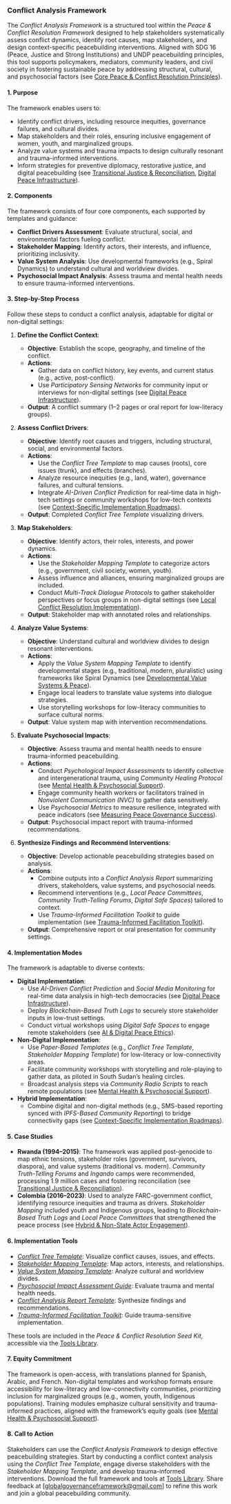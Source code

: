 ### Conflict Analysis Framework

The *Conflict Analysis Framework* is a structured tool within the *Peace & Conflict Resolution Framework* designed to help stakeholders systematically assess conflict dynamics, identify root causes, map stakeholders, and design context-specific peacebuilding interventions. Aligned with SDG 16 (Peace, Justice and Strong Institutions) and UNDP peacebuilding principles, this tool supports policymakers, mediators, community leaders, and civil society in fostering sustainable peace by addressing structural, cultural, and psychosocial factors (see [Core Peace & Conflict Resolution Principles](/frameworks/docs/implementation/peace#core-principles)).

#### 1. Purpose
The framework enables users to:
- Identify conflict drivers, including resource inequities, governance failures, and cultural divides.
- Map stakeholders and their roles, ensuring inclusive engagement of women, youth, and marginalized groups.
- Analyze value systems and trauma impacts to design culturally resonant and trauma-informed interventions.
- Inform strategies for preventive diplomacy, restorative justice, and digital peacebuilding (see [Transitional Justice & Reconciliation](/frameworks/docs/implementation/peace#transitional-justice), [Digital Peace Infrastructure](/frameworks/docs/implementation/peace#digital-infrastructure)).

#### 2. Components
The framework consists of four core components, each supported by templates and guidance:
- **Conflict Drivers Assessment**: Evaluate structural, social, and environmental factors fueling conflict.
- **Stakeholder Mapping**: Identify actors, their interests, and influence, prioritizing inclusivity.
- **Value System Analysis**: Use developmental frameworks (e.g., Spiral Dynamics) to understand cultural and worldview divides.
- **Psychosocial Impact Analysis**: Assess trauma and mental health needs to ensure trauma-informed interventions.

#### 3. Step-by-Step Process
Follow these steps to conduct a conflict analysis, adaptable for digital or non-digital settings:

1. **Define the Conflict Context**:
   - **Objective**: Establish the scope, geography, and timeline of the conflict.
   - **Actions**:
     - Gather data on conflict history, key events, and current status (e.g., active, post-conflict).
     - Use *Participatory Sensing Networks* for community input or interviews for non-digital settings (see [Digital Peace Infrastructure](/frameworks/docs/implementation/peace#digital-infrastructure)).
   - **Output**: A conflict summary (1–2 pages or oral report for low-literacy groups).

2. **Assess Conflict Drivers**:
   - **Objective**: Identify root causes and triggers, including structural, social, and environmental factors.
   - **Actions**:
     - Use the *Conflict Tree Template* to map causes (roots), core issues (trunk), and effects (branches).
     - Analyze resource inequities (e.g., land, water), governance failures, and cultural tensions.
     - Integrate *AI-Driven Conflict Prediction* for real-time data in high-tech settings or community workshops for low-tech contexts (see [Context-Specific Implementation Roadmaps](/frameworks/docs/implementation/peace#context-specific-roadmaps)).
   - **Output**: Completed *Conflict Tree Template* visualizing drivers.

3. **Map Stakeholders**:
   - **Objective**: Identify actors, their roles, interests, and power dynamics.
   - **Actions**:
     - Use the *Stakeholder Mapping Template* to categorize actors (e.g., government, civil society, women, youth).
     - Assess influence and alliances, ensuring marginalized groups are included.
     - Conduct *Multi-Track Dialogue Protocols* to gather stakeholder perspectives or focus groups in non-digital settings (see [Local Conflict Resolution Implementation](/frameworks/docs/implementation/peace#local-implementation)).
   - **Output**: Stakeholder map with annotated roles and relationships.

4. **Analyze Value Systems**:
   - **Objective**: Understand cultural and worldview divides to design resonant interventions.
   - **Actions**:
     - Apply the *Value System Mapping Template* to identify developmental stages (e.g., traditional, modern, pluralistic) using frameworks like Spiral Dynamics (see [Developmental Value Systems & Peace](/frameworks/docs/implementation/peace#developmental-value-systems)).
     - Engage local leaders to translate value systems into dialogue strategies.
     - Use storytelling workshops for low-literacy communities to surface cultural norms.
   - **Output**: Value system map with intervention recommendations.

5. **Evaluate Psychosocial Impacts**:
   - **Objective**: Assess trauma and mental health needs to ensure trauma-informed peacebuilding.
   - **Actions**:
     - Conduct *Psychological Impact Assessments* to identify collective and intergenerational trauma, using *Community Healing Protocol* (see [Mental Health & Psychosocial Support](/frameworks/docs/implementation/peace#mental-health)).
     - Engage community health workers or facilitators trained in *Nonviolent Communication (NVC)* to gather data sensitively.
     - Use *Psychosocial Metrics* to measure resilience, integrated with peace indicators (see [Measuring Peace Governance Success](/frameworks/docs/implementation/peace#measuring-success)).
   - **Output**: Psychosocial impact report with trauma-informed recommendations.

6. **Synthesize Findings and Recommend Interventions**:
   - **Objective**: Develop actionable peacebuilding strategies based on analysis.
   - **Actions**:
     - Combine outputs into a *Conflict Analysis Report* summarizing drivers, stakeholders, value systems, and psychosocial needs.
     - Recommend interventions (e.g., *Local Peace Committees*, *Community Truth-Telling Forums*, *Digital Safe Spaces*) tailored to context.
     - Use *Trauma-Informed Facilitation Toolkit* to guide implementation (see [Trauma-Informed Facilitation Toolkit](/frameworks/docs/implementation/peace#trauma-informed-toolkit)).
   - **Output**: Comprehensive report or oral presentation for community settings.

#### 4. Implementation Modes
The framework is adaptable to diverse contexts:
- **Digital Implementation**:
  - Use *AI-Driven Conflict Prediction* and *Social Media Monitoring* for real-time data analysis in high-tech democracies (see [Digital Peace Infrastructure](/frameworks/docs/implementation/peace#digital-infrastructure)).
  - Deploy *Blockchain-Based Truth Logs* to securely store stakeholder inputs in low-trust settings.
  - Conduct virtual workshops using *Digital Safe Spaces* to engage remote stakeholders (see [AI & Digital Peace Ethics](/frameworks/docs/implementation/peace#ai-ethics)).
- **Non-Digital Implementation**:
  - Use *Paper-Based Templates* (e.g., *Conflict Tree Template*, *Stakeholder Mapping Template*) for low-literacy or low-connectivity areas.
  - Facilitate community workshops with storytelling and role-playing to gather data, as piloted in South Sudan’s healing circles.
  - Broadcast analysis steps via *Community Radio Scripts* to reach remote populations (see [Mental Health & Psychosocial Support](/frameworks/docs/implementation/peace#mental-health)).
- **Hybrid Implementation**:
  - Combine digital and non-digital methods (e.g., SMS-based reporting synced with *IPFS-Based Community Reporting*) to bridge connectivity gaps (see [Context-Specific Implementation Roadmaps](/frameworks/docs/implementation/peace#context-specific-roadmaps)).

#### 5. Case Studies
- **Rwanda (1994–2015)**: The framework was applied post-genocide to map ethnic tensions, stakeholder roles (government, survivors, diaspora), and value systems (traditional vs. modern). *Community Truth-Telling Forums* and *Ingando* camps were recommended, processing 1.9 million cases and fostering reconciliation (see [Transitional Justice & Reconciliation](/frameworks/docs/implementation/peace#transitional-justice)).
- **Colombia (2016–2023)**: Used to analyze FARC-government conflict, identifying resource inequities and trauma as drivers. *Stakeholder Mapping* included youth and Indigenous groups, leading to *Blockchain-Based Truth Logs* and *Local Peace Committees* that strengthened the peace process (see [Hybrid & Non-State Actor Engagement](/frameworks/docs/implementation/peace#non-state-actors)).

#### 6. Implementation Tools
- *[Conflict Tree Template](/frameworks/tools/peace/conflict-tree-template-en.pdf)*: Visualize conflict causes, issues, and effects.
- *[Stakeholder Mapping Template](/frameworks/tools/peace/stakeholder-mapping-template-en.pdf)*: Map actors, interests, and relationships.
- *[Value System Mapping Template](/frameworks/tools/peace/value-system-mapping-template-en.pdf)*: Analyze cultural and worldview divides.
- *[Psychosocial Impact Assessment Guide](/frameworks/tools/peace/psychosocial-impact-assessment-guide-en.pdf)*: Evaluate trauma and mental health needs.
- *[Conflict Analysis Report Template](/frameworks/tools/peace/conflict-analysis-report-template-en.pdf)*: Synthesize findings and recommendations.
- *[Trauma-Informed Facilitation Toolkit](/frameworks/tools/peace/trauma-informed-toolkit-en.pdf)*: Guide trauma-sensitive implementation.

These tools are included in the *Peace & Conflict Resolution Seed Kit*, accessible via the [Tools Library](/frameworks/tools/peace).

#### 7. Equity Commitment
The framework is open-access, with translations planned for Spanish, Arabic, and French. Non-digital templates and workshop formats ensure accessibility for low-literacy and low-connectivity communities, prioritizing inclusion for marginalized groups (e.g., women, youth, Indigenous populations). Training modules emphasize cultural sensitivity and trauma-informed practices, aligned with the framework’s equity goals (see [Mental Health & Psychosocial Support](/frameworks/docs/implementation/peace#mental-health)).

#### 8. Call to Action
Stakeholders can use the *Conflict Analysis Framework* to design effective peacebuilding strategies. Start by conducting a conflict context analysis using the *Conflict Tree Template*, engage diverse stakeholders with the *Stakeholder Mapping Template*, and develop trauma-informed interventions. Download the full framework and tools at [Tools Library](/frameworks/tools/peace). Share feedback at [globalgovernanceframework@gmail.com] to refine this work and join a global peacebuilding community.